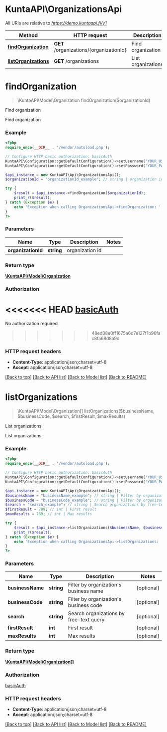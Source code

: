 # KuntaAPI\OrganizationsApi

All URIs are relative to *https://demo.kuntaapi.fi/v1*

Method | HTTP request | Description
------------- | ------------- | -------------
[**findOrganization**](OrganizationsApi.md#findOrganization) | **GET** /organizations/{organizationId} | Find organization
[**listOrganizations**](OrganizationsApi.md#listOrganizations) | **GET** /organizations | List organizations


# **findOrganization**
> \KuntaAPI\Model\Organization findOrganization($organizationId)

Find organization

Find organization

### Example
```php
<?php
require_once(__DIR__ . '/vendor/autoload.php');

// Configure HTTP basic authorization: basicAuth
KuntaAPI\Configuration::getDefaultConfiguration()->setUsername('YOUR_USERNAME');
KuntaAPI\Configuration::getDefaultConfiguration()->setPassword('YOUR_PASSWORD');

$api_instance = new KuntaAPI\Api\OrganizationsApi();
$organizationId = "organizationId_example"; // string | organization id

try {
    $result = $api_instance->findOrganization($organizationId);
    print_r($result);
} catch (Exception $e) {
    echo 'Exception when calling OrganizationsApi->findOrganization: ', $e->getMessage(), PHP_EOL;
}
?>
```

### Parameters

Name | Type | Description  | Notes
------------- | ------------- | ------------- | -------------
 **organizationId** | **string**| organization id |

### Return type

[**\KuntaAPI\Model\Organization**](../Model/Organization.md)

### Authorization

<<<<<<< HEAD
[basicAuth](../../README.md#basicAuth)
=======
No authorization required
>>>>>>> 48ed38e0ff1675a6d7e127f1b96fac8fa68d8a9d

### HTTP request headers

 - **Content-Type**: application/json;charset=utf-8
 - **Accept**: application/json;charset=utf-8

[[Back to top]](#) [[Back to API list]](../../README.md#documentation-for-api-endpoints) [[Back to Model list]](../../README.md#documentation-for-models) [[Back to README]](../../README.md)

# **listOrganizations**
> \KuntaAPI\Model\Organization[] listOrganizations($businessName, $businessCode, $search, $firstResult, $maxResults)

List organizations

List organizations

### Example
```php
<?php
require_once(__DIR__ . '/vendor/autoload.php');

// Configure HTTP basic authorization: basicAuth
KuntaAPI\Configuration::getDefaultConfiguration()->setUsername('YOUR_USERNAME');
KuntaAPI\Configuration::getDefaultConfiguration()->setPassword('YOUR_PASSWORD');

$api_instance = new KuntaAPI\Api\OrganizationsApi();
$businessName = "businessName_example"; // string | Filter by organization's business name
$businessCode = "businessCode_example"; // string | Filter by organization's business code
$search = "search_example"; // string | Search organizations by free-text query
$firstResult = 789; // int | First result
$maxResults = 789; // int | Max results

try {
    $result = $api_instance->listOrganizations($businessName, $businessCode, $search, $firstResult, $maxResults);
    print_r($result);
} catch (Exception $e) {
    echo 'Exception when calling OrganizationsApi->listOrganizations: ', $e->getMessage(), PHP_EOL;
}
?>
```

### Parameters

Name | Type | Description  | Notes
------------- | ------------- | ------------- | -------------
 **businessName** | **string**| Filter by organization&#39;s business name | [optional]
 **businessCode** | **string**| Filter by organization&#39;s business code | [optional]
 **search** | **string**| Search organizations by free-text query | [optional]
 **firstResult** | **int**| First result | [optional]
 **maxResults** | **int**| Max results | [optional]

### Return type

[**\KuntaAPI\Model\Organization[]**](../Model/Organization.md)

### Authorization

[basicAuth](../../README.md#basicAuth)

### HTTP request headers

 - **Content-Type**: application/json;charset=utf-8
 - **Accept**: application/json;charset=utf-8

[[Back to top]](#) [[Back to API list]](../../README.md#documentation-for-api-endpoints) [[Back to Model list]](../../README.md#documentation-for-models) [[Back to README]](../../README.md)


